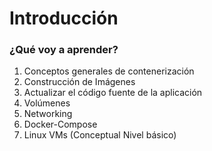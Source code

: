 # Introducción

### ¿Qué voy a aprender?

1. Conceptos generales de contenerización
2. Construcción de Imágenes 
3. Actualizar el código fuente de la aplicación
4. Volúmenes
5. Networking
6. Docker-Compose
7. Linux VMs \(Conceptual Nivel básico\)



